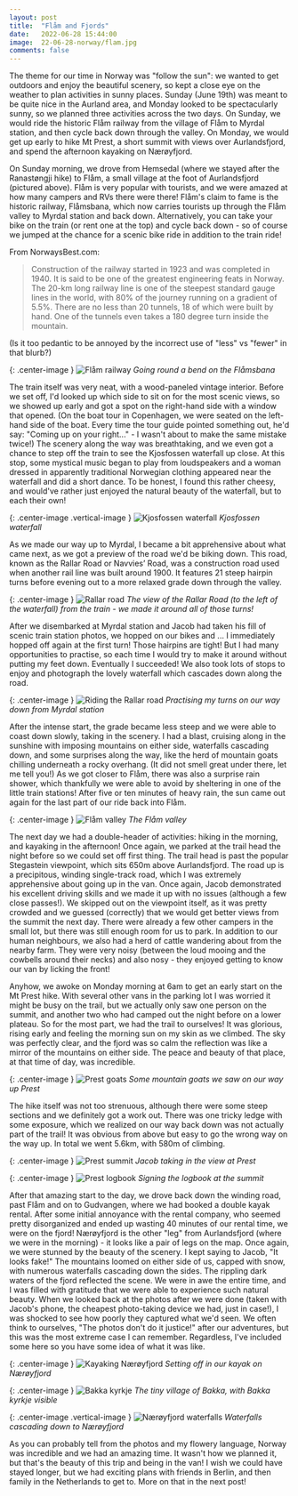 ```yaml
---
layout: post
title:  "Flåm and Fjords"
date:   2022-06-28 15:44:00
image:  22-06-28-norway/flam.jpg
comments: false
---
```


The theme for our time in Norway was "follow the sun": we wanted to get outdoors and enjoy the beautiful scenery, so kept a close eye on the weather to plan activities in sunny places. Sunday (June 19th) was meant to be quite nice in the Aurland area, and Monday looked to be spectacularly sunny, so we planned three activities across the two days. On Sunday, we would ride the historic Flåm railway from the village of Flåm to Myrdal station, and then cycle back down through the valley. On Monday, we would get up early to hike Mt Prest, a short summit with views over Aurlandsfjord, and spend the afternoon kayaking on Nærøyfjord.

On Sunday morning, we drove from Hemsedal (where we stayed after the Ranastøngji hike) to Flåm, a small village at the foot of Aurlandsfjord (pictured above). Flåm is very popular with tourists, and we were amazed at how many campers and RVs there were there! Flåm's claim to fame is the historic railway, Flåmsbana, which now carries tourists up through the Flåm valley to Myrdal station and back down. Alternatively, you can take your bike on the train (or rent one at the top) and cycle back down - so of course we jumped at the chance for a scenic bike ride in addition to the train ride!

From NorwaysBest.com:

> Construction of the railway started in 1923 and was completed in 1940. It is said to be one of the greatest engineering feats in Norway. The 20-km long railway line is one of the steepest standard gauge lines in the world, with 80% of the journey running on a gradient of 5.5%. There are no less than 20 tunnels, 18 of which were built by hand. One of the tunnels even takes a 180 degree turn inside the mountain.

(Is it too pedantic to be annoyed by the incorrect use of "less" vs "fewer" in that blurb?)

{: .center-image }
![Flåm railway]({{site.baseurl}}/images/22-06-28-norway/train.jpg "Flåm railway")
*Going round a bend on the Flåmsbana*

The train itself was very neat, with a wood-paneled vintage interior. Before we set off, I'd looked up which side to sit on for the most scenic views, so we showed up early and got a spot on the right-hand side with a window that opened. (On the boat tour in Copenhagen, we were seated on the left-hand side of the boat. Every time the tour guide pointed something out, he'd say: "Coming up on your right..." - I wasn't about to make the same mistake twice!) The scenery along the way was breathtaking, and we even got a chance to step off the train to see the Kjosfossen waterfall up close. At this stop, some mystical music began to play from loudspeakers and a woman dressed in apparently traditional Norwegian clothing appeared near the waterfall and did a short dance. To be honest, I found this rather cheesy, and would've rather just enjoyed the natural beauty of the waterfall, but to each their own!

{: .center-image .vertical-image }
![Kjosfossen waterfall]({{site.baseurl}}/images/22-06-28-norway/waterfall.jpg "Kjosfossen waterfall")
*Kjosfossen waterfall*

As we made our way up to Myrdal, I became a bit apprehensive about what came next, as we got a preview of the road we'd be biking down. This road, known as the Rallar Road or Navvies’ Road, was a construction road used when another rail line was built around 1900. It features 21 steep hairpin turns before evening out to a more relaxed grade down through the valley.

{: .center-image }
![Rallar road]({{site.baseurl}}/images/22-06-28-norway/myrdal-road.jpg "Rallar road")
*The view of the Rallar Road (to the left of the waterfall) from the train - we made it around all of those turns!*

After we disembarked at Myrdal station and Jacob had taken his fill of scenic train station photos, we hopped on our bikes and ... I immediately hopped off again at the first turn! Those hairpins are tight! But I had many opportunities to practise, so each time I would try to make it around without putting my feet down. Eventually I succeeded! We also took lots of stops to enjoy and photograph the lovely waterfall which cascades down along the road.

{: .center-image }
![Riding the Rallar road]({{site.baseurl}}/images/22-06-28-norway/bike.jpg "Riding the Rallar road")
*Practising my turns on our way down from Myrdal station*

After the intense start, the grade became less steep and we were able to coast down slowly, taking in the scenery. I had a blast, cruising along in the sunshine with imposing mountains on either side, waterfalls cascading down, and some surprises along the way, like the herd of mountain goats chilling underneath a rocky overhang. (It did not smell great under there, let me tell you!) As we got closer to Flåm, there was also a surprise rain shower, which thankfully we were able to avoid by sheltering in one of the little train stations! After five or ten minutes of heavy rain, the sun came out again for the last part of our ride back into Flåm.

{: .center-image }
![Flåm valley]({{site.baseurl}}/images/22-06-28-norway/flam-valley.jpg "Flåm valley")
*The Flåm valley*

The next day we had a double-header of activities: hiking in the morning, and kayaking in the afternoon! Once again, we parked at the trail head the night before so we could set off first thing. The trail head is past the popular Stegastein viewpoint, which sits 650m above Aurlandsfjord. The road up is a precipitous, winding single-track road, which I was extremely apprehensive about going up in the van. Once again, Jacob demonstrated his excellent driving skills and we made it up with no issues (although a few close passes!). We skipped out on the viewpoint itself, as it was pretty crowded and we guessed (correctly) that we would get better views from the summit the next day. There were already a few other campers in the small lot, but there was still enough room for us to park. In addition to our human neighbours, we also had a herd of cattle wandering about from the nearby farm. They were very noisy (between the loud mooing and the cowbells around their necks) and also nosy - they enjoyed getting to know our van by licking the front!

Anyhow, we awoke on Monday morning at 6am to get an early start on the Mt Prest hike. With several other vans in the parking lot I was worried it might be busy on the trail, but we actually only saw one person on the summit, and another two who had camped out the night before on a lower plateau. So for the most part, we had the trail to ourselves! It was glorious, rising early and feeling the morning sun on my skin as we climbed. The sky was perfectly clear, and the fjord was so calm the reflection was like a mirror of the mountains on either side. The peace and beauty of that place, at that time of day, was incredible.

{: .center-image }
![Prest goats]({{site.baseurl}}/images/22-06-28-norway/goats.jpg "Prest goats")
*Some mountain goats we saw on our way up Prest*

The hike itself was not too strenuous, although there were some steep sections and we definitely got a work out. There was one tricky ledge with some exposure, which we realized on our way back down was not actually part of the trail! It was obvious from above but easy to go the wrong way on the way up. In total we went 5.6km, with 580m of climbing.

{: .center-image }
![Prest summit]({{site.baseurl}}/images/22-06-28-norway/prest.jpg "Prest summit")
*Jacob taking in the view at Prest*

{: .center-image }
![Prest logbook]({{site.baseurl}}/images/22-06-28-norway/prest-book.jpg "Prest logbook")
*Signing the logbook at the summit*

After that amazing start to the day, we drove back down the winding road, past Flåm and on to Gudvangen, where we had booked a double kayak rental. After some initial annoyance with the rental company, who seemed pretty disorganized and ended up wasting 40 minutes of our rental time, we were on the fjord! Nærøyfjord is the other "leg" from Aurlandsfjord (where we were in the morning) - it looks like a pair of legs on the map. Once again, we were stunned by the beauty of the scenery. I kept saying to Jacob, "It looks fake!" The mountains loomed on either side of us, capped with snow, with numerous waterfalls cascading down the sides. The rippling dark waters of the fjord reflected the scene. We were in awe the entire time, and I was filled with gratitude that we were able to experience such natural beauty. When we looked back at the photos after we were done (taken with Jacob's phone, the cheapest photo-taking device we had, just in case!), I was shocked to see how poorly they captured what we'd seen. We often think to ourselves, "The photos don't do it justice!" after our adventures, but this was the most extreme case I can remember. Regardless, I've included some here so you have some idea of what it was like.

{: .center-image }
![Kayaking Nærøyfjord]({{site.baseurl}}/images/22-06-28-norway/kayak1.jpg "Kayaking Nærøyfjord")
*Setting off in our kayak on Nærøyfjord*

{: .center-image }
![Bakka kyrkje]({{site.baseurl}}/images/22-06-28-norway/kayak2.jpg "Bakka kyrkje")
*The tiny village of Bakka, with Bakka kyrkje visible*

{: .center-image .vertical-image }
![Nærøyfjord waterfalls]({{site.baseurl}}/images/22-06-28-norway/kayak3.jpg "Nærøyfjord waterfalls")
*Waterfalls cascading down to Nærøyfjord*

As you can probably tell from the photos and my flowery language, Norway was incredible and we had an amazing time. It wasn't how we planned it, but that's the beauty of this trip and being in the van! I wish we could have stayed longer, but we had exciting plans with friends in Berlin, and then family in the Netherlands to get to. More on that in the next post!

